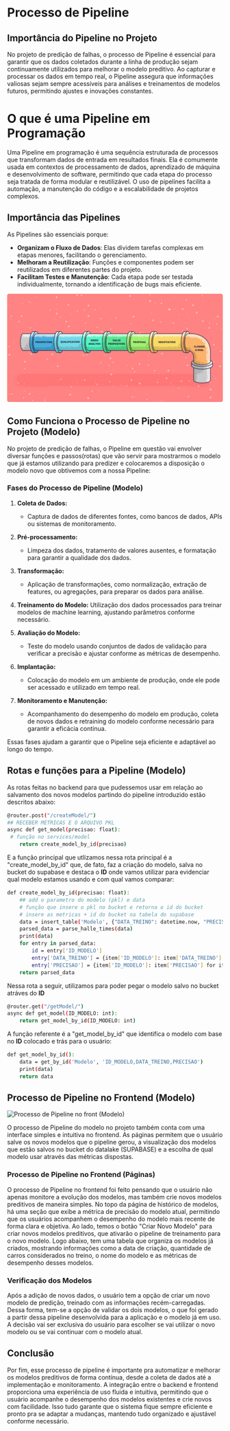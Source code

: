 # Processo de Pipeline

## Importância do Pipeline no Projeto 

No projeto de predição de falhas, o processo de Pipeline é essencial para garantir que os dados coletados durante a linha de produção sejam continuamente utilizados para melhorar o modelo preditivo. Ao capturar e processar os dados em tempo real, o Pipeline assegura que informações valiosas sejam sempre acessíveis para análises e treinamentos de modelos futuros, permitindo ajustes e inovações constantes.

# O que é uma Pipeline em Programação

Uma Pipeline em programação é uma sequência estruturada de processos que transformam dados de entrada em resultados finais. Ela é comumente usada em contextos de processamento de dados, aprendizado de máquina e desenvolvimento de software, permitindo que cada etapa do processo seja tratada de forma modular e reutilizável. O uso de pipelines facilita a automação, a manutenção do código e a escalabilidade de projetos complexos.

## Importância das Pipelines

As Pipelines são essenciais porque:

- **Organizam o Fluxo de Dados**: Elas dividem tarefas complexas em etapas menores, facilitando o gerenciamento.
- **Melhoram a Reutilização**: Funções e componentes podem ser reutilizados em diferentes partes do projeto.
- **Facilitam Testes e Manutenção**: Cada etapa pode ser testada individualmente, tornando a identificação de bugs mais eficiente.

![Processo de PIPELINE](../../../../static/img/sprint-4/pipeline.png)

## Como Funciona o Processo de Pipeline no Projeto (Modelo)

No projeto de predição de falhas, o Pipeline em questão vai envolver diversar funções e passos(rotas) que vão servir para mostrarmos o modelo que já estamos utilizando para predizer e colocaremos a disposição o modelo novo que obtivemos com a nossa Pipeline:

### Fases do Processo de Pipeline (Modelo)

1. **Coleta de Dados:**
   - Captura de dados de diferentes fontes, como bancos de dados, APIs ou sistemas de monitoramento.

2. **Pré-processamento:**
    - Limpeza dos dados, tratamento de valores ausentes, e formatação para garantir a qualidade dos dados.

3. **Transformação:**
    - Aplicação de transformações, como normalização, extração de features, ou agregações, para preparar os dados para análise.

4. **Treinamento do Modelo:**
        Utilização dos dados processados para treinar modelos de machine learning, ajustando parâmetros conforme necessário.

5. **Avaliação do Modelo:**
    - Teste do modelo usando conjuntos de dados de validação para verificar a precisão e ajustar conforme as métricas de desempenho.

6. **Implantação:**
    - Colocação do modelo em um ambiente de produção, onde ele pode ser acessado e utilizado em tempo real.

7. **Monitoramento e Manutenção:**
    - Acompanhamento do desempenho do modelo em produção, coleta de novos dados e retraining do modelo conforme necessário para garantir a eficácia contínua.

Essas fases ajudam a garantir que o Pipeline seja eficiente e adaptável ao longo do tempo.

## Rotas e funções para a Pipeline (Modelo)

As rotas feitas no backend para que pudessemos usar em relação ao salvamento dos novos modelos partindo do pipeline introduzido estão descritos abaixo: 

```bash
@router.post("/createModel/")
## RECEBER METRICAS E O ARQUIVO PKL
async def get_model(precisao: float):
 # função no services/model 
    return create_model_by_id(precisao)
```
E a função principal que utlizamos nessa rota principal é a "create_model_by_id" que, de fato, faz a criação do modelo, salva no bucket do supabase e destaca o **ID** onde vamos utilizar para evidenciar qual modelo estamos usando e com qual vamos comparar:

```bash
def create_model_by_id(precisao: float):
    ## add o parametro do modelo (pkl) e data
    # função que insere o pkl no bucket e retorna o id do bucket
    # insere as metricas + id do bucket na tabela do supabase
    data = insert_table('Modelo', {"DATA_TREINO": datetime.now, "PRECISAO": precisao})
    parsed_data = parse_halle_times(data)
    print(data)
    for entry in parsed_data:
        id = entry['ID_MODELO']
        entry['DATA_TREINO'] = {item['ID_MODELO']: item['DATA_TREINO'] for item in data}.get(id, None)
        entry['PRECISAO'] = {item['ID_MODELO']: item['PRECISAO'] for item in data}.get(id, None)
    return parsed_data
```
Nessa rota a seguir, utilizamos para poder pegar o modelo salvo no bucket atráves do **ID**

```bash
@router.get("/getModel/")
async def get_model(ID_MODELO: int):
    return get_model_by_id(ID_MODELO: int)
```

A função referente é a "get_model_by_id" que identifica o modelo com base no **ID** colocado e trás para o usuário:

```bash
def get_model_by_id():
    data = get_by_id('Modelo', 'ID_MODELO,DATA_TREINO,PRECISAO')
    print(data)
    return data
```

## Processo de Pipeline no Frontend (Modelo)

![Processo de Pipeline no front (Modelo)](Linkdofuncionamentodapipelinedomodelo)

O processo de Pipeline do modelo no projeto também conta com uma interface simples e intuitiva no frontend. As páginas permitem que o usuário salve os novos modelos que o pipeline gerou, a visualização dos modelos que estão salvos no bucket do datalake (SUPABASE) e a escolha de qual modelo usar através das métricas dispostas.

### Processo de Pipeline no Frontend (Páginas)

O processo de Pipeline no frontend foi feito pensando que o usuário não apenas monitore a evolução dos modelos, mas também crie novos modelos preditivos de maneira simples. No topo da página de histórico de modelos, há uma seção que exibe a métrica de precisão do modelo atual, permitindo que os usuários acompanhem o desempenho do modelo mais recente de forma clara e objetiva. Ao lado, temos o botão "Criar Novo Modelo" para criar novos modelos preditivos, que ativarão o pipeline de treinamento para o novo modelo. Logo abaixo, tem uma tabela que organiza os modelos já criados, mostrando informações como a data de criação, quantidade de carros considerados no treino, o nome do modelo e as métricas de desempenho desses modelos. 

### Verificação dos Modelos

Após a adição de novos dados, o usuário tem a opção de criar um novo modelo de predição, treinado com as informações recém-carregadas. Dessa forma, tem-se a opção de validar os dois modelos, o que foi gerado a partir dessa pipeline desenvolvida para a aplicação e o modelo já em uso. A decisão vai ser exclusiva do usuário para escolher se vai utilizar o novo modelo ou se vai continuar com o modelo atual.

## Conclusão

Por fim, esse processo de pipeline é importante pra automatizar e melhorar os modelos preditivos de forma contínua, desde a coleta de dados até a implementação e monitoramento. A integração entre o backend e frontend proporciona uma experiência de uso fluida e intuitiva, permitindo que o usuário acompanhe o desempenho dos modelos existentes e crie novos com facilidade. Isso tudo garante que o sistema fique sempre eficiente e pronto pra se adaptar a mudanças, mantendo tudo organizado e ajustável conforme necessário.